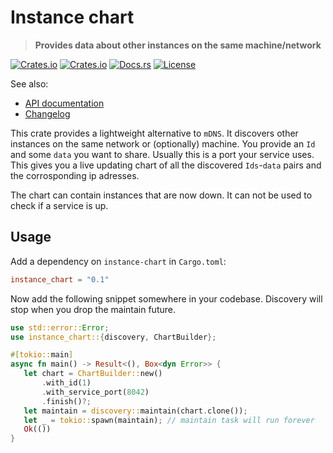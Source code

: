 # Instance chart

 > **Provides data about other instances on the same machine/network**

[![Crates.io](https://img.shields.io/crates/v/instance-chart?style=flat-square)](https://crates.io/crates/instance-chart)
[![Crates.io](https://img.shields.io/crates/d/instance-chart?style=flat-square)](https://crates.io/crates/instance-chart)
[![Docs.rs](https://img.shields.io/docsrs/instance-chart?style=flat-square)](https://docs.rs/instance-chart)
[![License](https://img.shields.io/badge/license-MIT-blue?style=flat-square)](LICENSE-MIT)

See also:
 - [API documentation](https://docs.rs/instance-chart)
 - [Changelog](CHANGELOG.md)

 This crate provides a lightweight alternative to `mDNS`. It discovers other instances on the
 same network or (optionally) machine. You provide an `Id` and some `data` you want to share.
 Usually this is a port your service uses. This gives you a live updating chart
 of all the discovered `Ids`-`data` pairs and the corrosponding ip adresses.

 The chart can contain instances that are now down. It can not be used to check if a service is
 up.

 ## Usage

 Add a dependency on `instance-chart` in `Cargo.toml`:

 ```toml
 instance_chart = "0.1"
 ```

 Now add the following snippet somewhere in your codebase. Discovery will stop when you drop the
 maintain future.

 ```rust
 use std::error::Error;
 use instance_chart::{discovery, ChartBuilder};

 #[tokio::main]
 async fn main() -> Result<(), Box<dyn Error>> {
    let chart = ChartBuilder::new()
        .with_id(1)
        .with_service_port(8042)
        .finish()?;
    let maintain = discovery::maintain(chart.clone());
    let _ = tokio::spawn(maintain); // maintain task will run forever
    Ok(())
 }
 ```
